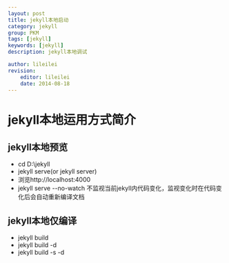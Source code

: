 ```yaml
---
layout: post
title: jekyll本地启动
category: jekyll
group: PKM
tags: [jekyll]
keywords: [jekyll]
description: jekyll本地调试

author: lileilei
revision:
    editor: lileilei
    date: 2014-08-18
---
```


# jekyll本地运用方式简介

## jekyll本地预览

+ cd D:\jekyll
+ jekyll serve(or jekyll server)
+ 浏览http://localhost:4000
+ jekyll serve --no-watch  不监视当前jekyll内代码变化，监视变化时在代码变化后会自动重新编译文档

## jekyll本地仅编译

+ jekyll build
+ jekyll build -d <destination>
+ jekyll build -s <source> -d <destination>